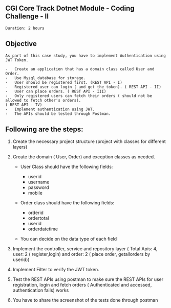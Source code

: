 ## CGI Core Track Dotnet Module - Coding Challenge - II

    Duration: 2 hours

## Objective

    As part of this case study, you have to implement Authentication using JWT Token.

    -   Create an application that has a domain class called User and Order. 
    -   Use Mysql database for storage. 
    -   User should be registered first. (REST API - I)
    -   Registered user can login ( and get the token). ( REST API - II)
    -   User can place orders. ( REST API - III)
    -   Only registered users can fetch their orders ( should not be allowed to fetch other's orders). 
    ( REST API - IV) 
    -   Implement authentication using JWT. 
    -   The APIs should be tested through Postman. 


## Following are the steps:

1. Create the necessary project structure (project with classes for different layers)

2. Create the domain ( User, Order) and exception classes as needed.
    -   User Class should have the following fields:
        -   userid
        -   username
        -   password
        -   mobile

    -   Order class should have the following fields:
        -   orderid
        -   ordertotal
        -   userid
        -   orderdatetime


    -   You can decide on the data type of each field

3. Implement the controller, service and repository layer
( Total Apis: 4, user: 2 ( register,login) and order: 2 ( place order, getallorders by userid))

4. Implement Filter to verify the JWT token.

5. Test the REST APIs using postman to make sure the REST APIs for user registration, login and fetch orders ( Authenticated and accessed, authentication fails) works

6. You have to share the screenshot of the tests done through postman
